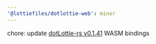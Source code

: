```yaml
---
'@lottiefiles/dotlottie-web': minor
---
```


chore: update [dotLottie-rs v0.1.41](https://github.com/LottieFiles/dotlottie-rs/releases/tag/v0.1.41) WASM bindings
